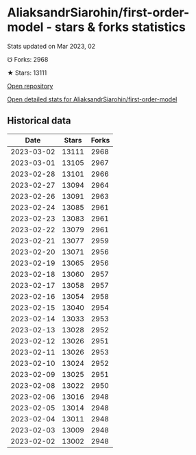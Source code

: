 # AliaksandrSiarohin/first-order-model - stars & forks statistics

Stats updated on Mar 2023, 02

☋ Forks: 2968

★ Stars: 13111

[Open repository](https://github.com/AliaksandrSiarohin/first-order-model)

[Open detailed stats for AliaksandrSiarohin/first-order-model](https://reviewgithub.com/rep/AliaksandrSiarohin/first-order-model)

## Historical data
| Date | Stars | Forks |
|------|-------|-------|
| 2023-03-02 | 13111 | 2968 | 
| 2023-03-01 | 13105 | 2967 | 
| 2023-02-28 | 13101 | 2966 | 
| 2023-02-27 | 13094 | 2964 | 
| 2023-02-26 | 13091 | 2963 | 
| 2023-02-24 | 13085 | 2961 | 
| 2023-02-23 | 13083 | 2961 | 
| 2023-02-22 | 13079 | 2961 | 
| 2023-02-21 | 13077 | 2959 | 
| 2023-02-20 | 13071 | 2956 | 
| 2023-02-19 | 13065 | 2956 | 
| 2023-02-18 | 13060 | 2957 | 
| 2023-02-17 | 13058 | 2957 | 
| 2023-02-16 | 13054 | 2958 | 
| 2023-02-15 | 13040 | 2954 | 
| 2023-02-14 | 13033 | 2953 | 
| 2023-02-13 | 13028 | 2952 | 
| 2023-02-12 | 13026 | 2951 | 
| 2023-02-11 | 13026 | 2953 | 
| 2023-02-10 | 13024 | 2952 | 
| 2023-02-09 | 13025 | 2951 | 
| 2023-02-08 | 13022 | 2950 | 
| 2023-02-06 | 13016 | 2948 | 
| 2023-02-05 | 13014 | 2948 | 
| 2023-02-04 | 13011 | 2948 | 
| 2023-02-03 | 13009 | 2948 | 
| 2023-02-02 | 13002 | 2948 | 

